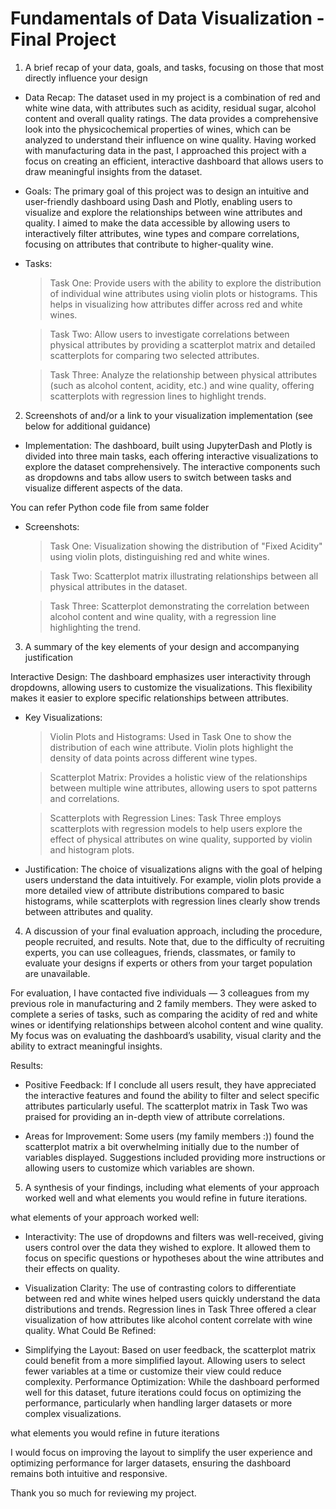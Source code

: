 # Fundamentals of Data Visualization - Final Project

1)    A brief recap of your data, goals, and tasks, focusing on those that most directly influence your design

* Data Recap: The dataset used in my project is a combination of red and white wine data, with attributes such as acidity, residual sugar, alcohol content and overall quality ratings. The data provides a comprehensive look into the physicochemical properties of wines, which can be analyzed to understand their influence on wine quality. Having worked with manufacturing data in the past, I approached this project with a focus on creating an efficient, interactive dashboard that allows users to draw meaningful insights from the dataset.

* Goals: The primary goal of this project was to design an intuitive and user-friendly dashboard using Dash and Plotly, enabling users to visualize and explore the relationships between wine attributes and quality. I aimed to make the data accessible by allowing users to interactively filter attributes, wine types and compare correlations, focusing on attributes that contribute to higher-quality wine.

* Tasks:

   > Task One: Provide users with the ability to explore the distribution of individual wine attributes using violin plots or histograms. This helps in visualizing how attributes differ across red and white wines.

   > Task Two: Allow users to investigate correlations between physical attributes by providing a scatterplot matrix and detailed scatterplots for comparing two selected attributes.

   > Task Three: Analyze the relationship between physical attributes (such as alcohol content, acidity, etc.) and wine quality, offering scatterplots with regression lines to highlight trends.


2) Screenshots of and/or a link to your visualization implementation (see below for additional guidance)
   
* Implementation: The dashboard, built using JupyterDash and Plotly is divided into three main tasks, each offering interactive visualizations to explore the dataset comprehensively. The interactive components such as dropdowns and tabs allow users to switch between tasks and visualize different aspects of the data.

You can refer Python code file from same folder

* Screenshots:
  > Task One: Visualization showing the distribution of "Fixed Acidity" using violin plots, distinguishing red and white wines.


  > Task Two: Scatterplot matrix illustrating relationships between all physical attributes in the dataset.


  > Task Three: Scatterplot demonstrating the correlation between alcohol content and wine quality, with a regression line highlighting the trend.



3) A summary of the key elements of your design and accompanying justification

Interactive Design: The dashboard emphasizes user interactivity through dropdowns, allowing users to customize the visualizations. This flexibility makes it easier to explore specific relationships between attributes.

* Key Visualizations:
  
  > Violin Plots and Histograms: Used in Task One to show the distribution of each wine attribute. Violin plots highlight the density of data points across different wine types.
  
  > Scatterplot Matrix: Provides a holistic view of the relationships between multiple wine attributes, allowing users to spot patterns and correlations.
  
  > Scatterplots with Regression Lines: Task Three employs scatterplots with regression models to help users explore the effect of physical attributes on wine quality, supported by violin and histogram plots.

* Justification: The choice of visualizations aligns with the goal of helping users understand the data intuitively. For example, violin plots provide a more detailed view of attribute distributions compared to basic histograms, while scatterplots with regression lines clearly show trends between attributes and quality.


4) A discussion of your final evaluation approach, including the procedure, people recruited, and results. Note that, due to the difficulty of recruiting experts, you can use colleagues, friends, classmates, or family to evaluate your designs if experts or others from your target population are unavailable.
   
For evaluation, I have contacted five individuals — 3 colleagues from my previous role in manufacturing and 2 family members. They were asked to complete a series of tasks, such as comparing the acidity of red and white wines or identifying relationships between alcohol content and wine quality. My focus was on evaluating the dashboard’s usability, visual clarity and the ability to extract meaningful insights.

Results:

* Positive Feedback: If I conclude all users result, they have appreciated the interactive features and found the ability to filter and select specific attributes particularly useful. The scatterplot matrix in Task Two was praised for providing an in-depth view of attribute correlations.

* Areas for Improvement: Some users (my family members :)) found the scatterplot matrix a bit overwhelming initially due to the number of variables displayed. Suggestions included providing more instructions or allowing users to customize which variables are shown.

5. A synthesis of your findings, including what elements of your approach worked well and what elements you would refine in future iterations.

what elements of your approach worked well:

* Interactivity: The use of dropdowns and filters was well-received, giving users control over the data they wished to explore. It allowed them to focus on specific questions or hypotheses about the wine attributes and their effects on quality.

* Visualization Clarity: The use of contrasting colors to differentiate between red and white wines helped users quickly understand the data distributions and trends. Regression lines in Task Three offered a clear visualization of how attributes like alcohol content correlate with wine quality.
What Could Be Refined:

* Simplifying the Layout: Based on user feedback, the scatterplot matrix could benefit from a more simplified layout. Allowing users to select fewer variables at a time or customize their view could reduce complexity.
Performance Optimization: While the dashboard performed well for this dataset, future iterations could focus on optimizing the performance, particularly when handling larger datasets or more complex visualizations.

what elements you would refine in future iterations

I would focus on improving the layout to simplify the user experience and optimizing performance for larger datasets, ensuring the dashboard remains both intuitive and responsive.

Thank you so much for reviewing my project.

